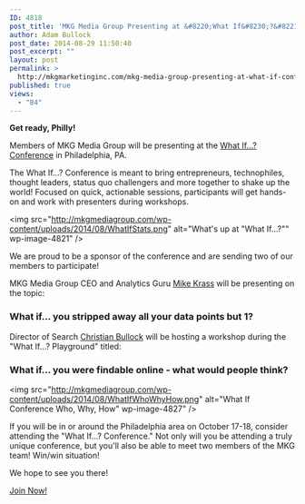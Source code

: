 ```yaml
---
ID: 4818
post_title: 'MKG Media Group Presenting at &#8220;What If&#8230;?&#8221; Conference in Philadelphia'
author: Adam Bullock
post_date: 2014-08-29 11:50:40
post_excerpt: ""
layout: post
permalink: >
  http://mkgmarketinginc.com/mkg-media-group-presenting-at-what-if-conference-in-philadelphia/
published: true
views:
  - "84"
---
```

<p><strong>Get ready, Philly!</strong></p>

<p>Members of MKG Media Group will be presenting at the <a href="http://www.thewhatifconference.com/attend" target="_blank">What If...? Conference</a> in Philadelphia, PA.</p>

<p>The What If...? Conference is meant to bring entrepreneurs, technophiles, thought leaders, status quo challengers and more together to shake up the world! Focused on quick, actionable sessions, participants will get hands-on and work with presenters during workshops.</p>

<img src="http://mkgmediagroup.com/wp-content/uploads/2014/08/WhatIfStats.png" alt="What&#039;s up at &quot;What If...?&quot;" wp-image-4821" />

<p>We are proud to be a sponsor of the conference and are sending two of our members to participate!</p>
<!--more-->

<p>MKG Media Group CEO and Analytics Guru <a href="http://mkgmediagroup.com/mike-krass/" target="_blank">Mike Krass</a> will be presenting on the topic:</p>

<h3>What if... you stripped away all your data points but 1?</h3>

<p>Director of Search <a href="http://mkgmediagroup.com/christian-bullock/" target="_blank">Christian Bullock</a> will be hosting a workshop during the "What If...? Playground" titled:</p>

<h3>What if... you were findable online - what would people think?</h3>

<img src="http://mkgmediagroup.com/wp-content/uploads/2014/08/WhatIfWhoWhyHow.png" alt="What If Conference Who, Why, How" wp-image-4827" />

<p>If you will be in or around the Philadelphia area on October 17-18, consider attending the "What If...? Conference." Not only will you be attending a truly unique conference, but you'll also be able to meet two members of the MKG team! Win/win situation!</p>

<p>We hope to see you there!</p>
<a class="button orange" href="https://www.eventbrite.com/e/what-if-conference-philadelphia-tickets-12397405975" target="_bank">Join Now!</a>